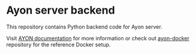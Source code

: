 Ayon server backend
===================

This repository contains Python backend code for Ayon server.

Visit [AYON documentation](https://ayon.ynput.io/docs/system_introduction/) for more information
or check out [ayon-docker](https://github.com/ynput/ayon-docker) repository for the reference Docker setup.
